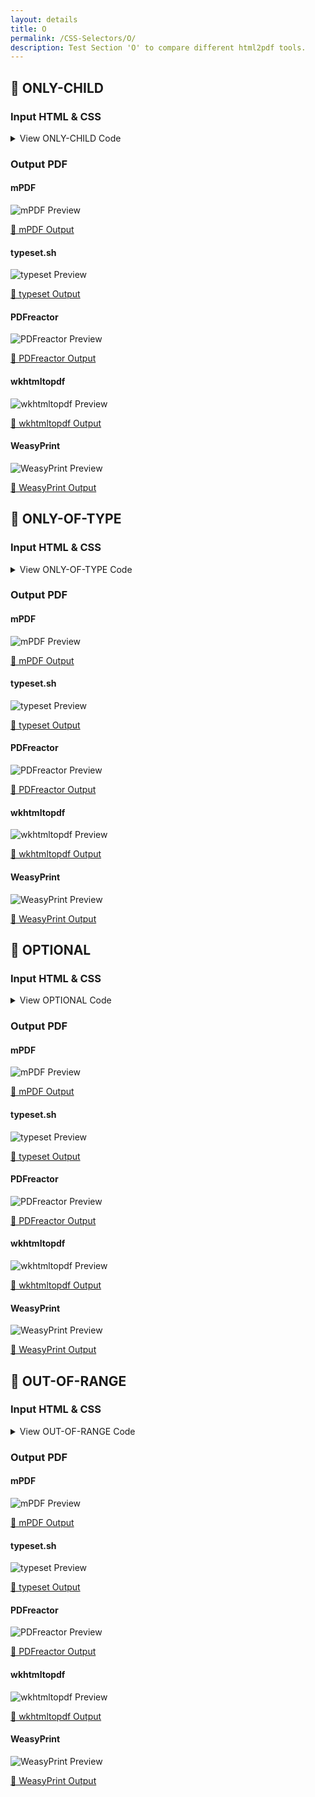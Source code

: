 ```yaml
---
layout: details
title: O
permalink: /CSS-Selectors/O/
description: Test Section 'O' to compare different html2pdf tools.
---
```




## 🔬 ONLY-CHILD

### Input HTML & CSS

<details>
    <summary>
        View ONLY-CHILD Code
    </summary>
    <pre><code class="hljs xml"><span class="hljs-meta">&lt;!DOCTYPE <span class="hljs-meta-keyword">html</span>&gt;</span>
<span class="hljs-comment">&lt;!-- Sample from https://css-tricks.com/almanac/selectors/o/only-child/ --&gt;</span>
<span class="hljs-tag">&lt;<span class="hljs-name">html</span> <span class="hljs-attr">lang</span>=<span class="hljs-string">"en"</span>&gt;</span>
    <span class="hljs-tag">&lt;<span class="hljs-name">head</span>&gt;</span>
        <span class="hljs-tag">&lt;<span class="hljs-name">style</span>&gt;</span><span class="css">
        <span class="hljs-selector-tag">div</span> <span class="hljs-selector-tag">p</span><span class="hljs-selector-pseudo">:only-child</span> {
  <span class="hljs-attribute">color</span>: red;
}
        </span><span class="hljs-tag">&lt;/<span class="hljs-name">style</span>&gt;</span>
    <span class="hljs-tag">&lt;/<span class="hljs-name">head</span>&gt;</span>
    <span class="hljs-tag">&lt;<span class="hljs-name">body</span>&gt;</span>
        <span class="hljs-tag">&lt;<span class="hljs-name">div</span>&gt;</span>
            <span class="hljs-tag">&lt;<span class="hljs-name">p</span>&gt;</span>This paragraph is the only child of its parent<span class="hljs-tag">&lt;/<span class="hljs-name">p</span>&gt;</span>
          <span class="hljs-tag">&lt;/<span class="hljs-name">div</span>&gt;</span>
           
          <span class="hljs-tag">&lt;<span class="hljs-name">div</span>&gt;</span>
            <span class="hljs-tag">&lt;<span class="hljs-name">p</span>&gt;</span>This paragraph is the first child of its parent<span class="hljs-tag">&lt;/<span class="hljs-name">p</span>&gt;</span>
            <span class="hljs-tag">&lt;<span class="hljs-name">p</span>&gt;</span>This paragraph is the second child of its parent<span class="hljs-tag">&lt;/<span class="hljs-name">p</span>&gt;</span>
          <span class="hljs-tag">&lt;/<span class="hljs-name">div</span>&gt;</span>
    <span class="hljs-tag">&lt;/<span class="hljs-name">body</span>&gt;</span>
<span class="hljs-tag">&lt;/<span class="hljs-name">html</span>&gt;</span></code></pre>
    <p>
        <a href="https://raw.githubusercontent.com/azettl/compare.html2pdf.tools/master//html/CSS%20Selectors/O/only-child.html" target="_blank" rel="noopener">📄 Get Input HTML on GitHub</a>
    </p>
</details>

### Output PDF

<div class="details-boxes">
    <div>
        <h4>mPDF</h4>
        <img src="/{{ page.path }}/../mpdf__html_CSS_Selectors_O_only-child.html.png" alt="mPDF Preview" />
        <p>
            <a href="/{{ page.path }}/../mpdf__html_CSS_Selectors_O_only-child.html.pdf" target="_blank">📕 mPDF Output</a>
        </p>
    </div>
    <div>
        <h4>typeset.sh</h4>
        <img src="/{{ page.path }}/../typeset__html_CSS_Selectors_O_only-child.html.png" alt="typeset Preview" />
        <p>
            <a href="/{{ page.path }}/../typeset__html_CSS_Selectors_O_only-child.html.pdf" target="_blank">📕 typeset Output</a>
        </p>
    </div>
    <div>
        <h4>PDFreactor</h4>
        <img src="/{{ page.path }}/../pdfreactor__html_CSS_Selectors_O_only-child.html.png" alt="PDFreactor Preview" />
        <p>
            <a href="/{{ page.path }}/../pdfreactor__html_CSS_Selectors_O_only-child.html.pdf" target="_blank">📕 PDFreactor Output</a>
        </p>
    </div>
    <div>
        <h4>wkhtmltopdf</h4>
        <img src="/{{ page.path }}/../wkhtmltopdf__html_CSS_Selectors_O_only-child.html.png" alt="wkhtmltopdf Preview" />
        <p>
            <a href="/{{ page.path }}/../wkhtmltopdf__html_CSS_Selectors_O_only-child.html.pdf" target="_blank">📕 wkhtmltopdf Output</a>
        </p>
    </div>
    <div>
        <h4>WeasyPrint</h4>
        <img src="/{{ page.path }}/../weasyprint__html_CSS_Selectors_O_only-child.html.png" alt="WeasyPrint Preview" />
        <p>
            <a href="/{{ page.path }}/../weasyprint__html_CSS_Selectors_O_only-child.html.pdf" target="_blank">📕 WeasyPrint Output</a>
        </p>
    </div>
</div>

## 🔬 ONLY-OF-TYPE

### Input HTML & CSS

<details>
    <summary>
        View ONLY-OF-TYPE Code
    </summary>
    <pre><code class="hljs xml"><span class="hljs-meta">&lt;!DOCTYPE <span class="hljs-meta-keyword">html</span>&gt;</span>
<span class="hljs-comment">&lt;!-- Sample from https://css-tricks.com/almanac/selectors/o/only-of-type/ --&gt;</span>
<span class="hljs-tag">&lt;<span class="hljs-name">html</span> <span class="hljs-attr">lang</span>=<span class="hljs-string">"en"</span>&gt;</span>
    <span class="hljs-tag">&lt;<span class="hljs-name">head</span>&gt;</span>
        <span class="hljs-tag">&lt;<span class="hljs-name">style</span>&gt;</span><span class="css">
        <span class="hljs-selector-tag">ul</span> {
  <span class="hljs-attribute">border</span>: <span class="hljs-number">1px</span> solid <span class="hljs-number">#ccc</span>;
  <span class="hljs-attribute">margin</span>: <span class="hljs-number">20px</span>;
  <span class="hljs-attribute">padding</span>: <span class="hljs-number">10px</span> <span class="hljs-number">10px</span> <span class="hljs-number">10px</span> <span class="hljs-number">30px</span>;
}

<span class="hljs-selector-tag">li</span><span class="hljs-selector-pseudo">:only-of-type</span> {
  <span class="hljs-attribute">color</span>: red;
}
        </span><span class="hljs-tag">&lt;/<span class="hljs-name">style</span>&gt;</span>
    <span class="hljs-tag">&lt;/<span class="hljs-name">head</span>&gt;</span>
    <span class="hljs-tag">&lt;<span class="hljs-name">body</span>&gt;</span>
        <span class="hljs-tag">&lt;<span class="hljs-name">ul</span>&gt;</span>
            <span class="hljs-tag">&lt;<span class="hljs-name">li</span>&gt;</span>I'm all alone!<span class="hljs-tag">&lt;/<span class="hljs-name">li</span>&gt;</span>
          <span class="hljs-tag">&lt;/<span class="hljs-name">ul</span>&gt;</span>  
          
          <span class="hljs-tag">&lt;<span class="hljs-name">ul</span>&gt;</span>
            <span class="hljs-tag">&lt;<span class="hljs-name">li</span>&gt;</span>We are together.<span class="hljs-tag">&lt;/<span class="hljs-name">li</span>&gt;</span>
            <span class="hljs-tag">&lt;<span class="hljs-name">li</span>&gt;</span>We are together.<span class="hljs-tag">&lt;/<span class="hljs-name">li</span>&gt;</span>
            <span class="hljs-tag">&lt;<span class="hljs-name">li</span>&gt;</span>We are together.<span class="hljs-tag">&lt;/<span class="hljs-name">li</span>&gt;</span>
          <span class="hljs-tag">&lt;/<span class="hljs-name">ul</span>&gt;</span>  
    <span class="hljs-tag">&lt;/<span class="hljs-name">body</span>&gt;</span>
<span class="hljs-tag">&lt;/<span class="hljs-name">html</span>&gt;</span></code></pre>
    <p>
        <a href="https://raw.githubusercontent.com/azettl/compare.html2pdf.tools/master//html/CSS%20Selectors/O/only-of-type.html" target="_blank" rel="noopener">📄 Get Input HTML on GitHub</a>
    </p>
</details>

### Output PDF

<div class="details-boxes">
    <div>
        <h4>mPDF</h4>
        <img src="/{{ page.path }}/../mpdf__html_CSS_Selectors_O_only-of-type.html.png" alt="mPDF Preview" />
        <p>
            <a href="/{{ page.path }}/../mpdf__html_CSS_Selectors_O_only-of-type.html.pdf" target="_blank">📕 mPDF Output</a>
        </p>
    </div>
    <div>
        <h4>typeset.sh</h4>
        <img src="/{{ page.path }}/../typeset__html_CSS_Selectors_O_only-of-type.html.png" alt="typeset Preview" />
        <p>
            <a href="/{{ page.path }}/../typeset__html_CSS_Selectors_O_only-of-type.html.pdf" target="_blank">📕 typeset Output</a>
        </p>
    </div>
    <div>
        <h4>PDFreactor</h4>
        <img src="/{{ page.path }}/../pdfreactor__html_CSS_Selectors_O_only-of-type.html.png" alt="PDFreactor Preview" />
        <p>
            <a href="/{{ page.path }}/../pdfreactor__html_CSS_Selectors_O_only-of-type.html.pdf" target="_blank">📕 PDFreactor Output</a>
        </p>
    </div>
    <div>
        <h4>wkhtmltopdf</h4>
        <img src="/{{ page.path }}/../wkhtmltopdf__html_CSS_Selectors_O_only-of-type.html.png" alt="wkhtmltopdf Preview" />
        <p>
            <a href="/{{ page.path }}/../wkhtmltopdf__html_CSS_Selectors_O_only-of-type.html.pdf" target="_blank">📕 wkhtmltopdf Output</a>
        </p>
    </div>
    <div>
        <h4>WeasyPrint</h4>
        <img src="/{{ page.path }}/../weasyprint__html_CSS_Selectors_O_only-of-type.html.png" alt="WeasyPrint Preview" />
        <p>
            <a href="/{{ page.path }}/../weasyprint__html_CSS_Selectors_O_only-of-type.html.pdf" target="_blank">📕 WeasyPrint Output</a>
        </p>
    </div>
</div>

## 🔬 OPTIONAL

### Input HTML & CSS

<details>
    <summary>
        View OPTIONAL Code
    </summary>
    <pre><code class="hljs xml"><span class="hljs-meta">&lt;!DOCTYPE <span class="hljs-meta-keyword">html</span>&gt;</span>
<span class="hljs-comment">&lt;!-- Sample from https://css-tricks.com/almanac/selectors/o/optional/ --&gt;</span>
<span class="hljs-tag">&lt;<span class="hljs-name">html</span> <span class="hljs-attr">lang</span>=<span class="hljs-string">"en"</span>&gt;</span>
    <span class="hljs-tag">&lt;<span class="hljs-name">head</span>&gt;</span>
        <span class="hljs-tag">&lt;<span class="hljs-name">style</span>&gt;</span><span class="css">
        * {
  <span class="hljs-attribute">box-sizing</span>: border-box;
}

<span class="hljs-selector-pseudo">:optional</span> {
  <span class="hljs-attribute">opacity</span>: <span class="hljs-number">0.4</span>;
  <span class="hljs-attribute">transition</span>: .<span class="hljs-number">2s</span>;
}

<span class="hljs-selector-pseudo">:optional</span><span class="hljs-selector-pseudo">:hover</span> {
  <span class="hljs-attribute">opacity</span>: <span class="hljs-number">1</span>;
}

<span class="hljs-selector-tag">form</span> {
  <span class="hljs-attribute">width</span>: <span class="hljs-number">100%</span>;
  <span class="hljs-attribute">max-width</span>: <span class="hljs-number">400px</span>;
  <span class="hljs-attribute">margin</span>: <span class="hljs-number">20px</span> auto;
  <span class="hljs-attribute">background</span>: <span class="hljs-number">#EFEFEF</span>;
  <span class="hljs-attribute">padding</span>: <span class="hljs-number">1em</span>;
}

<span class="hljs-selector-tag">label</span> {
  <span class="hljs-attribute">display</span>: block;
  <span class="hljs-attribute">margin-bottom</span>: <span class="hljs-number">5px</span>;
  <span class="hljs-attribute">color</span>: <span class="hljs-number">#666</span>;
}

<span class="hljs-selector-class">.inline</span> {
  <span class="hljs-attribute">display</span>: inline;
  <span class="hljs-attribute">margin-right</span>: <span class="hljs-number">1em</span>;
}

<span class="hljs-selector-tag">input</span><span class="hljs-selector-attr">[type=<span class="hljs-string">"text"</span>]</span> {
  <span class="hljs-attribute">padding</span>: <span class="hljs-number">5px</span>;
  <span class="hljs-attribute">width</span>: <span class="hljs-number">100%</span>;
  <span class="hljs-attribute">border</span>: <span class="hljs-number">1px</span> solid silver;
}

<span class="hljs-selector-tag">input</span><span class="hljs-selector-attr">[type=submit]</span> {
  <span class="hljs-attribute">background</span>: deepskyblue;
  <span class="hljs-attribute">color</span>: white;
  <span class="hljs-attribute">padding</span>:<span class="hljs-number">10px</span> <span class="hljs-number">0</span>;
  <span class="hljs-attribute">border-color</span>: <span class="hljs-built_in">rgba</span>(<span class="hljs-number">0</span>,<span class="hljs-number">0</span>,<span class="hljs-number">0</span>,.<span class="hljs-number">1</span>);
  <span class="hljs-attribute">font-weight</span>: bold;
  <span class="hljs-attribute">opacity</span>: <span class="hljs-number">1</span>;
  <span class="hljs-attribute">width</span>: <span class="hljs-number">100%</span>;
}

<span class="hljs-selector-tag">select</span> {
  <span class="hljs-attribute">width</span>: <span class="hljs-number">100%</span>;
  <span class="hljs-attribute">border</span>: <span class="hljs-number">1px</span> solid silver;
  <span class="hljs-attribute">padding</span>: <span class="hljs-number">5px</span>;
}

<span class="hljs-keyword">@import</span> url(<span class="hljs-attribute">http:</span>//weloveiconfonts.com/api/?family=fontawesome);

<span class="hljs-comment">/* fontawesome */</span>
<span class="hljs-selector-attr">[class*=<span class="hljs-string">"fontawesome-"</span>]</span><span class="hljs-selector-pseudo">:before</span> {
  <span class="hljs-attribute">font-family</span>: <span class="hljs-string">'FontAwesome'</span>, sans-serif;
}
        </span><span class="hljs-tag">&lt;/<span class="hljs-name">style</span>&gt;</span>
    <span class="hljs-tag">&lt;/<span class="hljs-name">head</span>&gt;</span>
    <span class="hljs-tag">&lt;<span class="hljs-name">body</span>&gt;</span>
        <span class="hljs-tag">&lt;<span class="hljs-name">form</span>&gt;</span>
            <span class="hljs-tag">&lt;<span class="hljs-name">p</span>&gt;</span>
              <span class="hljs-tag">&lt;<span class="hljs-name">label</span> <span class="hljs-attr">for</span>=<span class="hljs-string">"first-name"</span>&gt;</span><span class="hljs-tag">&lt;<span class="hljs-name">span</span> <span class="hljs-attr">class</span>=<span class="hljs-string">"fontawesome-user"</span>&gt;</span><span class="hljs-tag">&lt;/<span class="hljs-name">span</span>&gt;</span> Name<span class="hljs-tag">&lt;/<span class="hljs-name">label</span>&gt;</span>
              <span class="hljs-tag">&lt;<span class="hljs-name">input</span> <span class="hljs-attr">type</span>=<span class="hljs-string">"text"</span> <span class="hljs-attr">id</span>=<span class="hljs-string">"name"</span> <span class="hljs-attr">placeholder</span>=<span class="hljs-string">"John Doe"</span> /&gt;</span>
            <span class="hljs-tag">&lt;/<span class="hljs-name">p</span>&gt;</span>
            <span class="hljs-tag">&lt;<span class="hljs-name">p</span>&gt;</span>
              <span class="hljs-tag">&lt;<span class="hljs-name">label</span> <span class="hljs-attr">for</span>=<span class="hljs-string">"email"</span>&gt;</span><span class="hljs-tag">&lt;<span class="hljs-name">span</span> <span class="hljs-attr">class</span>=<span class="hljs-string">"fontawesome-envelope"</span>&gt;</span><span class="hljs-tag">&lt;/<span class="hljs-name">span</span>&gt;</span> Email<span class="hljs-tag">&lt;/<span class="hljs-name">label</span>&gt;</span>
              <span class="hljs-tag">&lt;<span class="hljs-name">input</span> <span class="hljs-attr">type</span>=<span class="hljs-string">"text"</span> <span class="hljs-attr">id</span>=<span class="hljs-string">"email"</span> <span class="hljs-attr">placeholder</span>=<span class="hljs-string">"john.doe@gmail.com"</span> <span class="hljs-attr">required</span> /&gt;</span>
            <span class="hljs-tag">&lt;/<span class="hljs-name">p</span>&gt;</span>
            <span class="hljs-tag">&lt;<span class="hljs-name">p</span>&gt;</span>
              <span class="hljs-tag">&lt;<span class="hljs-name">input</span> <span class="hljs-attr">type</span>=<span class="hljs-string">"radio"</span> <span class="hljs-attr">name</span>=<span class="hljs-string">"gender"</span> <span class="hljs-attr">id</span>=<span class="hljs-string">"man"</span> /&gt;</span> <span class="hljs-tag">&lt;<span class="hljs-name">label</span> <span class="hljs-attr">class</span>=<span class="hljs-string">"inline"</span> <span class="hljs-attr">for</span>=<span class="hljs-string">"man"</span>&gt;</span>Man<span class="hljs-tag">&lt;/<span class="hljs-name">label</span>&gt;</span>
              <span class="hljs-tag">&lt;<span class="hljs-name">input</span> <span class="hljs-attr">type</span>=<span class="hljs-string">"radio"</span> <span class="hljs-attr">name</span>=<span class="hljs-string">"gender"</span> <span class="hljs-attr">id</span>=<span class="hljs-string">"woman"</span> /&gt;</span> <span class="hljs-tag">&lt;<span class="hljs-name">label</span> <span class="hljs-attr">class</span>=<span class="hljs-string">"inline"</span> <span class="hljs-attr">for</span>=<span class="hljs-string">"woman"</span>&gt;</span>Woman<span class="hljs-tag">&lt;/<span class="hljs-name">label</span>&gt;</span>
            <span class="hljs-tag">&lt;/<span class="hljs-name">p</span>&gt;</span>
            <span class="hljs-tag">&lt;<span class="hljs-name">p</span>&gt;</span>
              <span class="hljs-tag">&lt;<span class="hljs-name">label</span> <span class="hljs-attr">for</span>=<span class="hljs-string">"continent"</span>&gt;</span><span class="hljs-tag">&lt;<span class="hljs-name">span</span> <span class="hljs-attr">class</span>=<span class="hljs-string">"fontawesome-globe"</span>&gt;</span><span class="hljs-tag">&lt;/<span class="hljs-name">span</span>&gt;</span> Continent<span class="hljs-tag">&lt;/<span class="hljs-name">label</span>&gt;</span>
              <span class="hljs-tag">&lt;<span class="hljs-name">select</span> <span class="hljs-attr">id</span>=<span class="hljs-string">"continent"</span>&gt;</span>
                <span class="hljs-tag">&lt;<span class="hljs-name">option</span> <span class="hljs-attr">value</span>=<span class="hljs-string">"0"</span>&gt;</span>Continent<span class="hljs-tag">&lt;/<span class="hljs-name">option</span>&gt;</span>
                <span class="hljs-tag">&lt;<span class="hljs-name">option</span> <span class="hljs-attr">value</span>=<span class="hljs-string">"1"</span>&gt;</span>North America<span class="hljs-tag">&lt;/<span class="hljs-name">option</span>&gt;</span>
                <span class="hljs-tag">&lt;<span class="hljs-name">option</span> <span class="hljs-attr">value</span>=<span class="hljs-string">"2"</span>&gt;</span>South America<span class="hljs-tag">&lt;/<span class="hljs-name">option</span>&gt;</span>
                <span class="hljs-tag">&lt;<span class="hljs-name">option</span> <span class="hljs-attr">value</span>=<span class="hljs-string">"3"</span>&gt;</span>Europe<span class="hljs-tag">&lt;/<span class="hljs-name">option</span>&gt;</span>
                <span class="hljs-tag">&lt;<span class="hljs-name">option</span> <span class="hljs-attr">value</span>=<span class="hljs-string">"4"</span>&gt;</span>Africa<span class="hljs-tag">&lt;/<span class="hljs-name">option</span>&gt;</span>
                <span class="hljs-tag">&lt;<span class="hljs-name">option</span> <span class="hljs-attr">value</span>=<span class="hljs-string">"5"</span>&gt;</span>Asia<span class="hljs-tag">&lt;/<span class="hljs-name">option</span>&gt;</span>
                <span class="hljs-tag">&lt;<span class="hljs-name">option</span> <span class="hljs-attr">value</span>=<span class="hljs-string">"6"</span>&gt;</span>Oceania<span class="hljs-tag">&lt;/<span class="hljs-name">option</span>&gt;</span>
              <span class="hljs-tag">&lt;/<span class="hljs-name">select</span>&gt;</span>
            <span class="hljs-tag">&lt;/<span class="hljs-name">p</span>&gt;</span>
            <span class="hljs-tag">&lt;<span class="hljs-name">p</span>&gt;</span>
              <span class="hljs-tag">&lt;<span class="hljs-name">input</span> <span class="hljs-attr">type</span>=<span class="hljs-string">"submit"</span> <span class="hljs-attr">value</span>=<span class="hljs-string">"Sign up"</span> /&gt;</span>
            <span class="hljs-tag">&lt;/<span class="hljs-name">p</span>&gt;</span>
          <span class="hljs-tag">&lt;/<span class="hljs-name">form</span>&gt;</span>
    <span class="hljs-tag">&lt;/<span class="hljs-name">body</span>&gt;</span>
<span class="hljs-tag">&lt;/<span class="hljs-name">html</span>&gt;</span></code></pre>
    <p>
        <a href="https://raw.githubusercontent.com/azettl/compare.html2pdf.tools/master//html/CSS%20Selectors/O/optional.html" target="_blank" rel="noopener">📄 Get Input HTML on GitHub</a>
    </p>
</details>

### Output PDF

<div class="details-boxes">
    <div>
        <h4>mPDF</h4>
        <img src="/{{ page.path }}/../mpdf__html_CSS_Selectors_O_optional.html.png" alt="mPDF Preview" />
        <p>
            <a href="/{{ page.path }}/../mpdf__html_CSS_Selectors_O_optional.html.pdf" target="_blank">📕 mPDF Output</a>
        </p>
    </div>
    <div>
        <h4>typeset.sh</h4>
        <img src="/{{ page.path }}/../typeset__html_CSS_Selectors_O_optional.html.png" alt="typeset Preview" />
        <p>
            <a href="/{{ page.path }}/../typeset__html_CSS_Selectors_O_optional.html.pdf" target="_blank">📕 typeset Output</a>
        </p>
    </div>
    <div>
        <h4>PDFreactor</h4>
        <img src="/{{ page.path }}/../pdfreactor__html_CSS_Selectors_O_optional.html.png" alt="PDFreactor Preview" />
        <p>
            <a href="/{{ page.path }}/../pdfreactor__html_CSS_Selectors_O_optional.html.pdf" target="_blank">📕 PDFreactor Output</a>
        </p>
    </div>
    <div>
        <h4>wkhtmltopdf</h4>
        <img src="/{{ page.path }}/../wkhtmltopdf__html_CSS_Selectors_O_optional.html.png" alt="wkhtmltopdf Preview" />
        <p>
            <a href="/{{ page.path }}/../wkhtmltopdf__html_CSS_Selectors_O_optional.html.pdf" target="_blank">📕 wkhtmltopdf Output</a>
        </p>
    </div>
    <div>
        <h4>WeasyPrint</h4>
        <img src="/{{ page.path }}/../weasyprint__html_CSS_Selectors_O_optional.html.png" alt="WeasyPrint Preview" />
        <p>
            <a href="/{{ page.path }}/../weasyprint__html_CSS_Selectors_O_optional.html.pdf" target="_blank">📕 WeasyPrint Output</a>
        </p>
    </div>
</div>

## 🔬 OUT-OF-RANGE

### Input HTML & CSS

<details>
    <summary>
        View OUT-OF-RANGE Code
    </summary>
    <pre><code class="hljs xml"><span class="hljs-meta">&lt;!DOCTYPE <span class="hljs-meta-keyword">html</span>&gt;</span>
<span class="hljs-comment">&lt;!-- Sample from https://css-tricks.com/almanac/selectors/o/out-of-range/ --&gt;</span>
<span class="hljs-tag">&lt;<span class="hljs-name">html</span> <span class="hljs-attr">lang</span>=<span class="hljs-string">"en"</span>&gt;</span>
    <span class="hljs-tag">&lt;<span class="hljs-name">head</span>&gt;</span>
        <span class="hljs-tag">&lt;<span class="hljs-name">style</span>&gt;</span><span class="css">
        <span class="hljs-selector-tag">input</span><span class="hljs-selector-pseudo">:out-of-range</span> {
  <span class="hljs-attribute">border</span>: <span class="hljs-number">5px</span> solid red;
}
        </span><span class="hljs-tag">&lt;/<span class="hljs-name">style</span>&gt;</span>
    <span class="hljs-tag">&lt;/<span class="hljs-name">head</span>&gt;</span>
    <span class="hljs-tag">&lt;<span class="hljs-name">body</span>&gt;</span>
        <span class="hljs-tag">&lt;<span class="hljs-name">input</span> <span class="hljs-attr">type</span>=<span class="hljs-string">"number"</span> <span class="hljs-attr">min</span>=<span class="hljs-string">"5"</span> <span class="hljs-attr">max</span>=<span class="hljs-string">"10"</span>&gt;</span>
    <span class="hljs-tag">&lt;/<span class="hljs-name">body</span>&gt;</span>
<span class="hljs-tag">&lt;/<span class="hljs-name">html</span>&gt;</span></code></pre>
    <p>
        <a href="https://raw.githubusercontent.com/azettl/compare.html2pdf.tools/master//html/CSS%20Selectors/O/out-of-range.html" target="_blank" rel="noopener">📄 Get Input HTML on GitHub</a>
    </p>
</details>

### Output PDF

<div class="details-boxes">
    <div>
        <h4>mPDF</h4>
        <img src="/{{ page.path }}/../mpdf__html_CSS_Selectors_O_out-of-range.html.png" alt="mPDF Preview" />
        <p>
            <a href="/{{ page.path }}/../mpdf__html_CSS_Selectors_O_out-of-range.html.pdf" target="_blank">📕 mPDF Output</a>
        </p>
    </div>
    <div>
        <h4>typeset.sh</h4>
        <img src="/{{ page.path }}/../typeset__html_CSS_Selectors_O_out-of-range.html.png" alt="typeset Preview" />
        <p>
            <a href="/{{ page.path }}/../typeset__html_CSS_Selectors_O_out-of-range.html.pdf" target="_blank">📕 typeset Output</a>
        </p>
    </div>
    <div>
        <h4>PDFreactor</h4>
        <img src="/{{ page.path }}/../pdfreactor__html_CSS_Selectors_O_out-of-range.html.png" alt="PDFreactor Preview" />
        <p>
            <a href="/{{ page.path }}/../pdfreactor__html_CSS_Selectors_O_out-of-range.html.pdf" target="_blank">📕 PDFreactor Output</a>
        </p>
    </div>
    <div>
        <h4>wkhtmltopdf</h4>
        <img src="/{{ page.path }}/../wkhtmltopdf__html_CSS_Selectors_O_out-of-range.html.png" alt="wkhtmltopdf Preview" />
        <p>
            <a href="/{{ page.path }}/../wkhtmltopdf__html_CSS_Selectors_O_out-of-range.html.pdf" target="_blank">📕 wkhtmltopdf Output</a>
        </p>
    </div>
    <div>
        <h4>WeasyPrint</h4>
        <img src="/{{ page.path }}/../weasyprint__html_CSS_Selectors_O_out-of-range.html.png" alt="WeasyPrint Preview" />
        <p>
            <a href="/{{ page.path }}/../weasyprint__html_CSS_Selectors_O_out-of-range.html.pdf" target="_blank">📕 WeasyPrint Output</a>
        </p>
    </div>
</div>


